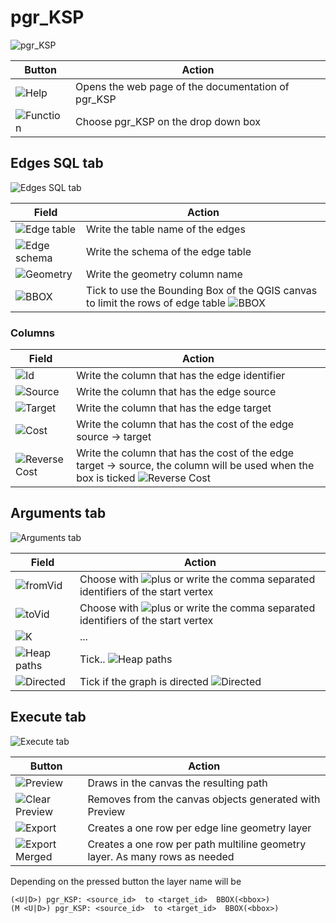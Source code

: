 <pgRoutingLayer Manual>
<Copyright(c) pgRouting Contributors>
<This documentation is licensed under a Creative Commons Attribution-Share>
<Alike 3.0 License: http://creativecommons.org/licenses/by-sa/3.0/>

# pgr_KSP
![pgr_KSP](../img/functions/f_pgr_KSP.png)

|Button|Action|
| ----------- | --------- |
|![Help](../img/functions/helpButton.png)|Opens the web page of the documentation of pgr_KSP|
|![Function](../img/functions/KSP.png)| Choose pgr_KSP on the drop down box|

## Edges SQL tab
![Edges SQL tab](../img/tabs/edges_SQL/dijkstra-KSP_edgesSQL.png)

|Field|Action|
| ----------- | --------- |
|![Edge table](../img/fields/edgesSQL_fields/edge_table.png)| Write the table name of the edges|
|![Edge schema](../img/fields/edgesSQL_fields/edge_schema.png)|Write the schema of the edge table|
|![Geometry](../img/fields/edgesSQL_fields/geometry.png)|Write the geometry column name|
|![BBOX](../img/fields/edgesSQL_fields/BBOX.png)|Tick to use the  Bounding Box of the QGIS canvas to limit the rows of edge table ![BBOX](../img/fields/edgesSQL_fields/BBOXon.png)|

### Columns

|Field|Action|
| ----------- | --------- |
|![Id](../img/fields/edgesSQL_fields/columns/Id.png)| Write the column that has the edge identifier|
|![Source](../img/fields/edgesSQL_fields/columns/source.png)|Write the column that has the edge source|
|![Target](../img/fields/edgesSQL_fields/columns/target.png)|Write the column that has the edge target|
|![Cost](../img/fields/edgesSQL_fields/columns/cost.png)|Write the column that has the cost of the edge source -> target|
|![Reverse Cost](../img/fields/edgesSQL_fields/columns/reverseCostOFF.png)|Write the column that has the cost of the edge target -> source, the column will be used when the box is ticked ![Reverse Cost](../img/fields/edgesSQL_fields/columns/reverseCost.png)|

## Arguments tab
![Arguments tab](../img/tabs/arguments/arguments_KSP.png)

|Field|Action|
| ----------- | --------- |
|![fromVid](../img/fields/arguments/KSP_fromVid.png)| Choose with ![plus](../img/tabs/arguments/plus_button.png) or write the comma separated identifiers of the start vertex|
|![toVid](../img/fields/arguments/KSP_toVid.png)|Choose with ![plus](../img/tabs/arguments/plus_button.png) or write the comma separated identifiers of the start vertex|
|![K](../img/fields/arguments/KSP_k.png)| ... |
|![Heap paths](../img/fields/arguments/KSP_heapPaths.png)| Tick.. ![Heap paths](../img/fields/arguments/KSP_heapPathsON.png)
|![Directed](../img/fields/arguments/directedOFF.png)| Tick if the graph is directed ![Directed](../img/fields/arguments/directedON.png)|

## Execute tab
![Execute tab](../img/tabs/execute/execute.png)

|Button|Action|
| ----------- | --------- |
|![Preview](../img/buttons/execute/preview.png)| Draws in the canvas the resulting path |
|![Clear Preview](../img/buttons/execute/clearpreview.png)| Removes from the canvas objects generated with Preview|
|![Export](../img/buttons/execute/export.png)| Creates a one row per edge line geometry layer|
|![Export Merged](../img/buttons/execute/exportmergedON.png)| Creates a one row per path multiline geometry layer. As many rows as needed|

Depending on the pressed button the layer name will be
```
(<U|D>) pgr_KSP: <source_id>  to <target_id>  BBOX(<bbox>)
(M <U|D>) pgr_KSP: <source_id>  to <target_id>  BBOX(<bbox>)
```
